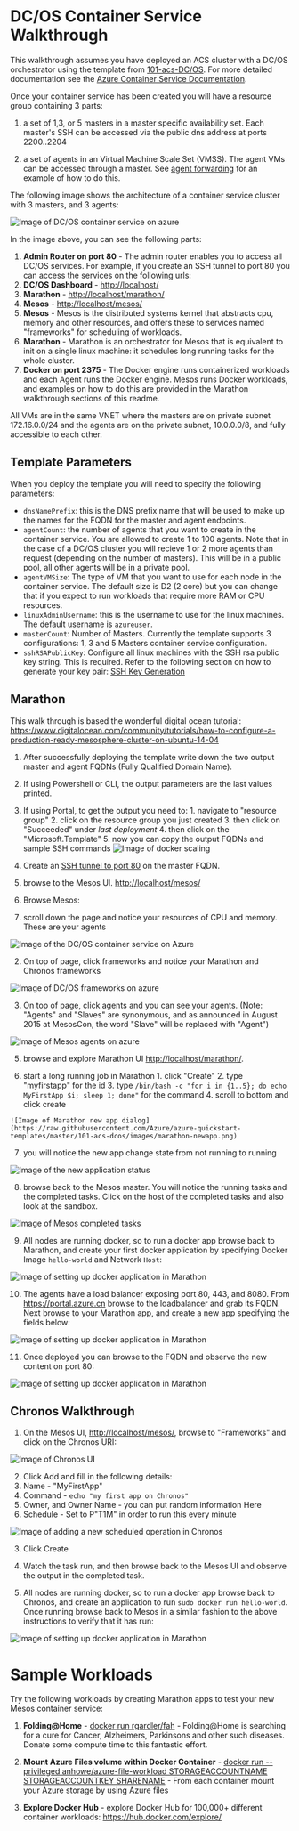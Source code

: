 # DC/OS Container Service Walkthrough

This walkthrough assumes you have deployed an ACS cluster with a DC/OS orchestrator using the template from [101-acs-DC/OS](https://github.com/Azure/azure-quickstart-templates/tree/master/101-acs-dcos). For more detailed documentation see the [Azure Container Service Documentation](https://azure.microsoft.com/en-us/documentation/articles/container-service-intro/).

Once your container service has been created you will have a resource group containing 3 parts:

1. a set of 1,3, or 5 masters in a master specific availability set.  Each master's SSH can be accessed via the public dns address at ports 2200..2204

2. a set of agents in an Virtual Machine Scale Set (VMSS).  The agent VMs can be accessed through a master.  See [agent forwarding](https://github.com/Azure/azure-quickstart-templates/blob/master/101-acs-dcos/docs/SSHKeyManagement.md#key-management-and-agent-forwarding-with-windows-pageant) for an example of how to do this.

The following image shows the architecture of a container service cluster with 3 masters, and 3 agents:

![Image of DC/OS container service on azure](https://raw.githubusercontent.com/Azure/azure-quickstart-templates/master/101-acs-dcos/images/dcos.png)

In the image above, you can see the following parts:

1. **Admin Router on port 80** - The admin router enables you to access all DC/OS services.  For example, if you create an SSH tunnel to port 80 you can access the services on the following urls:
  1. **DC/OS Dashboard** - <http://localhost/>
  2. **Marathon** - <http://localhost/marathon/>
  3. **Mesos** - <http://localhost/mesos/>
2. **Mesos** - Mesos is the distributed systems kernel that abstracts cpu, memory and other resources, and offers these to services named "frameworks" for scheduling of workloads.
3. **Marathon** - Marathon is an orchestrator for Mesos that is equivalent to init on a single linux machine: it schedules long running tasks for the whole cluster.
4. **Docker on port 2375** - The Docker engine runs containerized workloads and each Agent runs the Docker engine.  Mesos runs Docker workloads, and examples on how to do this are provided in the Marathon walkthrough sections of this readme.

All VMs are in the same VNET where the masters are on private subnet 172.16.0.0/24 and the agents are on the private subnet, 10.0.0.0/8, and fully accessible to each other.

## Template Parameters
When you deploy the template you will need to specify the following parameters:
* `dnsNamePrefix`: this is the DNS prefix name that will be used to make up the names for the FQDN for the master and agent endpoints.
* `agentCount`: the number of agents that you want to create in the container service.  You are allowed to create 1 to 100 agents. Note that in the case of a DC/OS cluster you will recieve 1 or 2 more agents than request (depending on the number of masters). This will be in a public pool, all other agents will be in a private pool. 
* `agentVMSize`: The type of VM that you want to use for each node in the container service. The default size is D2 (2 core) but you can change that if you expect to run workloads that require more RAM or CPU resources.
* `linuxAdminUsername`: this is the username to use for the linux machines.  The default username is `azureuser`.
* `masterCount`: Number of Masters. Currently the template supports 3 configurations: 1, 3 and 5 Masters container service configuration.
* `sshRSAPublicKey`: Configure all linux machines with the SSH rsa public key string.  This is required.  Refer to the following section on how to generate your key pair: [SSH Key Generation](https://github.com/Azure/azure-quickstart-templates/blob/master/101-acs-dcos/docs/SSHKeyManagement.md#ssh-key-generation)

## Marathon

This walk through is based the wonderful digital ocean tutorial: https://www.digitalocean.com/community/tutorials/how-to-configure-a-production-ready-mesosphere-cluster-on-ubuntu-14-04

 1. After successfully deploying the template write down the two output master and agent FQDNs (Fully Qualified Domain Name).
   1. If using Powershell or CLI, the output parameters are the last values printed.
   2. If using Portal, to get the output you need to:
     1. navigate to "resource group"
     2. click on the resource group you just created
     3. then click on "Succeeded" under *last deployment*
     4. then click on the "Microsoft.Template"
     5. now you can copy the output FQDNs and sample SSH commands
     ![Image of docker scaling](https://raw.githubusercontent.com/Azure/azure-quickstart-templates/master/101-acs-swarm/images/findingoutputs.png)

 2. Create an [SSH tunnel to port 80](https://github.com/Azure/azure-quickstart-templates/blob/master/101-acs-dcos/docs/SSHKeyManagement.md#create-port-80-tunnel-to-the-master) on the master FQDN.

 3. browse to the Mesos UI.  <http://localhost/mesos/>

 4. Browse Mesos:
   1. scroll down the page and notice your resources of CPU and memory.  These are your agents

   ![Image of the DC/OS container service on Azure](https://raw.githubusercontent.com/Azure/azure-quickstart-templates/master/101-acs-dcos/images/mesos-webui.png)

   2. On top of page, click frameworks and notice your Marathon and Chronos frameworks

   ![Image of DC/OS frameworks on azure](https://raw.githubusercontent.com/Azure/azure-quickstart-templates/master/101-acs-dcos/images/mesos-frameworks.png)

   3. On top of page, click agents and you can see your agents.  (Note: "Agents" and "Slaves" are synonymous, and as announced in August 2015 at MesosCon, the word "Slave" will be replaced with "Agent")

   ![Image of Mesos agents on azure](https://raw.githubusercontent.com/Azure/azure-quickstart-templates/master/101-acs-dcos/images/mesos-agents.png)

  5. browse and explore Marathon UI <http://localhost/marathon/>.

  6. start a long running job in Marathon
    1. click "Create"
    2. type "myfirstapp" for the id
    3. type `/bin/bash -c "for i in {1..5}; do echo MyFirstApp $i; sleep 1; done"` for the command
    4. scroll to bottom and click create

    ![Image of Marathon new app dialog](https://raw.githubusercontent.com/Azure/azure-quickstart-templates/master/101-acs-dcos/images/marathon-newapp.png)

  7. you will notice the new app change state from not running to running

  ![Image of the new application status](https://raw.githubusercontent.com/Azure/azure-quickstart-templates/master/101-acs-dcos/images/marathon-newapp-status.png)

  8. browse back to the Mesos master.  You will notice the running tasks and the completed tasks.  Click on the host of the completed tasks and also look at the sandbox.

  ![Image of Mesos completed tasks](https://raw.githubusercontent.com/Azure/azure-quickstart-templates/master/101-acs-dcos/images/mesos-completed-tasks.png)

  9. All nodes are running docker, so to run a docker app browse back to Marathon, and create your first docker application by specifying Docker Image `hello-world` and Network `Host`:

  ![Image of setting up docker application in Marathon](https://raw.githubusercontent.com/Azure/azure-quickstart-templates/master/101-acs-dcos/images/marathon-docker.png)

  10. The agents have a load balancer exposing port 80, 443, and 8080.  From https://portal.azure.cn browse to the loadbalancer and grab its FQDN.  Next browse to your Marathon app, and create a new app specifying the fields below:

  ![Image of setting up docker application in Marathon](https://raw.githubusercontent.com/Azure/azure-quickstart-templates/master/101-acs-dcos/images/marathon-simpleweb.png)

  11. Once deployed you can browse to the FQDN and observe the new content on port 80:

  ![Image of setting up docker application in Marathon](https://raw.githubusercontent.com/Azure/azure-quickstart-templates/master/101-acs-dcos/images/simpleweb.png)

## Chronos Walkthrough

1. On the Mesos UI, <http://localhost/mesos/>, browse to "Frameworks" and click on the Chronos URI:

 ![Image of Chronos UI](https://raw.githubusercontent.com/Azure/azure-quickstart-templates/master/101-acs-dcos/images/chronos-url.png)

2. Click Add and fill in the following details:
 1. Name - "MyFirstApp"
 2. Command - `echo "my first app on Chronos"`
 3. Owner, and Owner Name - you can put random information Here
 4. Schedule - Set to P"T1M" in order to run this every minute

 ![Image of adding a new scheduled operation in Chronos](https://raw.githubusercontent.com/Azure/azure-quickstart-templates/master/101-acs-dcos/images/chronos.png)

3. Click Create

4. Watch the task run, and then browse back to the Mesos UI and observe the output in the completed task.

5. All nodes are running docker, so to run a docker app browse back to Chronos, and create an application to run `sudo docker run hello-world`.  Once running browse back to Mesos in a similar fashion to the above instructions to verify that it has run:

 ![Image of setting up docker application in Marathon](https://raw.githubusercontent.com/Azure/azure-quickstart-templates/master/101-acs-dcos/images/chronos-docker.png)

# Sample Workloads

Try the following workloads by creating Marathon apps to test your new Mesos container service:

1. **Folding@Home** - [docker run rgardler/fah](https://hub.docker.com/r/rgardler/fah/) - Folding@Home is searching for a cure for Cancer, Alzheimers, Parkinsons and other such diseases. Donate some compute time to this fantastic effort.

2. **Mount Azure Files volume within Docker Container** - [docker run --privileged anhowe/azure-file-workload STORAGEACCOUNTNAME STORAGEACCOUNTKEY SHARENAME](https://github.com/anhowe/azure-file-workload) - From each container mount your Azure storage by using Azure files

3. **Explore Docker Hub** - explore Docker Hub for 100,000+ different container workloads: https://hub.docker.com/explore/
